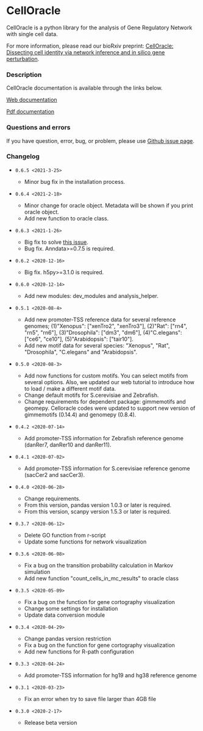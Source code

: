 # CellOracle
CellOracle is a python library for the analysis of Gene Regulatory Network with single cell data.

For more information, please read our bioRxiv preprint: [CellOracle: Dissecting cell identity via network inference and in silico gene perturbation](https://www.biorxiv.org/content/10.1101/2020.02.17.947416v3).


### Description
CellOracle documentation is available through the links below.

[Web documentation](https://morris-lab.github.io/CellOracle.documentation/)

[Pdf documentation](https://github.com/morris-lab/CellOracle/raw/master/docs/celloracle.pdf)


### Questions and errors
If you have question, error, bug, or problem, please use [Github issue page](https://github.com/morris-lab/CellOracle/issues).



### Changelog

- `0.6.5 <2021-3-25>`
  - Minor bug fix in the installation process.

- `0.6.4 <2021-2-18>`
  - Minor change for oracle object. Metadata will be shown if you print oracle object.
  - Add new function to oracle class.

- `0.6.3 <2021-1-26>`
  - Big fix to solve [this issue](https://github.com/morris-lab/CellOracle/issues/42).
  - Bug fix. Anndata>=0.7.5 is required.

- `0.6.2 <2020-12-16>`
  - Big fix. h5py>=3.1.0 is required.  

- `0.6.0 <2020-12-14>`
  - Add new modules: dev_modules and analysis_helper.

- `0.5.1 <2020-08-4>`
  - Add new promoter-TSS reference data for several reference genomes; (1)"Xenopus": ["xenTro2", "xenTro3"], (2)"Rat": ["rn4", "rn5", "rn6"], (3)"Drosophila": ["dm3", "dm6"], (4)"C.elegans": ["ce6", "ce10"], (5)"Arabidopsis": ["tair10"].
  - Add new motif data for several species: "Xenopus", "Rat", "Drosophila", "C.elegans" and "Arabidopsis".


- `0.5.0 <2020-08-3>`
  - Add now functions for custom motifs. You can select motifs from several options. Also, we updated our web tutorial to introduce how to load / make a different motif data.
  - Change default motifs for S.cerevisiae and Zebrafish.
  - Change requirements for dependent package: gimmemotifs and geomepy. Celloracle codes were updated to support new version of gimmemotifs (0.14.4) and genomepy (0.8.4).


- `0.4.2 <2020-07-14>`
  - Add promoter-TSS information for Zebrafish reference genome (danRer7, danRer10 and danRer11).

- `0.4.1 <2020-07-02>`
  - Add promoter-TSS information for S.cerevisiae reference genome (sacCer2 and sacCer3).

- `0.4.0 <2020-06-28>`
  - Change requirements.
  - From this version, pandas version 1.0.3 or later is required.
  - From this version, scanpy version 1.5.3 or later is required.

- `0.3.7 <2020-06-12>`
  - Delete GO function from r-script
  - Update some functions for network visualization

- `0.3.6 <2020-06-08>`
  - Fix a bug on the transition probability calculation in Markov simulation
  - Add new function "count_cells_in_mc_results" to oracle class

- `0.3.5 <2020-05-09>`
  - Fix a bug on the function for gene cortography visualization
  - Change some settings for installation
  - Update data conversion module

- `0.3.4 <2020-04-29>`
  - Change pandas version restriction
  - Fix a bug on the function for gene cortography visualization
  - Add new functions for R-path configuration

- `0.3.3 <2020-04-24>`
  - Add promoter-TSS information for hg19 and hg38 reference genome

- `0.3.1 <2020-03-23>`
  - Fix an error when try to save file larger than 4GB file

- `0.3.0 <2020-2-17>`
  - Release beta version
